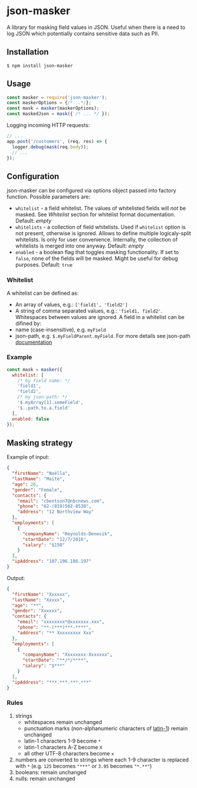 # json-masker

A library for masking field values in JSON. Useful when there is a need to log JSON which potentially contains sensitive data such as PII.

## Installation
```
$ npm install json-masker
```

## Usage
```js
const masker = require('json-masker');
const maskerOptions = {/*...*/};
const mask = masker(maskerOptions);
const maskedJson = mask({ /* ... */ });
```
Logging incoming HTTP requests:
```js
// ...
app.post('/customers', (req, res) => {
  logger.debug(mask(req.body));
  // ...
});
```

## Configuration
json-masker can be configured via options object passed into factory function. Possible parameters are:
 * `whitelist` - a field whitelist. The values of whitelisted fields will _not_ be masked. See _Whitelist_ section for whitelist format documentation. Default: _empty_
 * `whitelists` - a collection of field whitelists. Used if `whitelist` option is not present, otherwise is ignored. Allows to define multiple logicaly-split whitelists. Is only for user convenience. Internally, the collection of whitelists is merged into one anyway. Default: _empty_
 * `enabled` - a boolean flag that toggles masking functionality. If set to `false`, none of the fields will be masked. Might be useful for debug purposes. Default: `true`

### Whitelist
A whitelist can be defined as:
* An array of values, e.g.: `['field1', 'field2']`
* A string of comma separated values, e.g.: `'field1, field2'`. Whitespaces between values are ignored.
A field in a whitelist can be difined by:
* name (case-insensitive), e.g. `myField`
* json-path, e.g. `$.myFieldParent.myField`. For more details see json-path [documentation](https://github.com/dchester/jsonpath)

### Example
```js
const mask = masker({
  whitelist: [
    /* by field name: */
    'field1',
    'field2',
    /* by json-path: */
    '$.myArray[1].someField',
    '$..path.to.a.field'
  ],
  enabled: false
});
```

## Masking strategy
Example of input:
```json
{
  "firstName": "Noëlla",
  "lastName": "Maïté",
  "age": 26,
  "gender": "Female",
  "contacts": {
    "email": "cbentson7@nbcnews.com",
    "phone": "62-(819)562-8538",
    "address": "12 Northview Way"
  },
  "employments": [
    {
      "companyName": "Reynolds-Denesik",
      "startDate": "12/7/2016",
      "salary": "$150"
    }
  ],
  "ipAddress": "107.196.186.197"
}
```
Output:
```json
{
  "firstName": "Xxxxxx",
  "lastName": "Xxxxx",
  "age": "**",
  "gender": "Xxxxxx",
  "contacts": {
    "email": "xxxxxxxx*@xxxxxxx.xxx",
    "phone": "**-(***)***-****",
    "address": "** Xxxxxxxxx Xxx"
  },
  "employments": [
    {
      "companyName": "Xxxxxxxx-Xxxxxxx",
      "startDate": "**/*/****",
      "salary": "$***"
    }
  ],
  "ipAddress": "***.***.***.***"
}
```
### Rules
1. strings
    * whitespaces remain unchanged 
    * punctuation marks (non-alphanumeric characters of [latin-1](http://jrgraphix.net/r/Unicode/0020-007F)) remain unchanged
    * latin-1 characters 1-9 become `*`
    * latin-1 characters A-Z become `X`
    * all other UTF-8 characters become `x`
2. numbers are converted to strings where each 1-9 character is replaced with `*` (e.g. `125` becomes `"***"` or `3.95` becomes `"*.**"`) 
3. booleans: remain unchanged
4. nulls: remain unchanged
